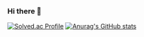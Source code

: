 ### Hi there 👋

[![Solved.ac Profile](http://mazassumnida.wtf/api/v2/generate_badge?boj=rl00822)](https://solved.ac/rl00822/) [![Anurag's GitHub stats](https://github-readme-stats.vercel.app/api?username=rl00822)](https://github.com/rl00822/github-readme-stats)


<!--
**LeeKiJong/LeeKiJong** is a ✨ _special_ ✨ repository because its `README.md` (this file) appears on your GitHub profile.

Here are some ideas to get you started:

- 🔭 I’m currently working on ...
- 🌱 I’m currently learning ...
- 👯 I’m looking to collaborate on ...
- 🤔 I’m looking for help with ...
- 💬 Ask me about ...
- 📫 How to reach me: ...
- 😄 Pronouns: ...
- ⚡ Fun fact: ...
-->
